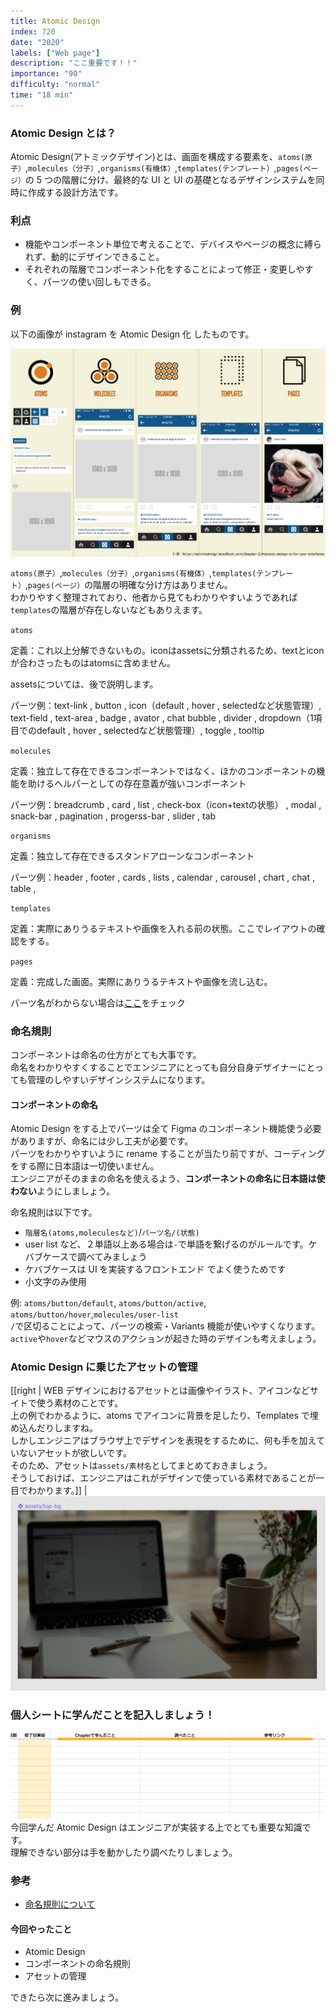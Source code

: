 ```yaml
---
title: Atomic Design
index: 720
date: "2020"
labels: ["Web page"]
description: "ここ重要です！！"
importance: "90"
difficulty: "normal"
time: "18 min"
---
```


### Atomic Design とは？

Atomic Design(アトミックデザイン)とは、画面を構成する要素を、`atoms(原子）`,`molecules（分子）`,`organisms(有機体）`,`templates(テンプレート）`,`pages(ページ）`の 5 つの階層に分け、最終的な UI と UI の基礎となるデザインシステムを同時に作成する設計方法です。

### 利点

- 機能やコンポーネント単位で考えることで、デバイスやページの概念に縛られず、動的にデザインできること。
- それぞれの階層でコンポーネント化をすることによって修正・変更しやすく、パーツの使い回しもできる。

### 例

以下の画像が instagram を Atomic Design 化 したものです。

![instagram](./img/instagram.png)

`atoms(原子）`,`molecules（分子）`,`organisms(有機体）`,`templates(テンプレート）`,`pages(ページ）`の階層の明確な分け方はありません。  
わかりやすく整理されており、他者から見てもわかりやすいようであれば`templates`の階層が存在しないなどもありえます。

`atoms`

定義：これ以上分解できないもの。iconはassetsに分類されるため、textとiconが合わさったものはatomsに含めません。

assetsについては、後で説明します。

パーツ例：text-link , button , icon（default , hover , selectedなど状態管理）, text-field , text-area , badge , avator , chat bubble , divider , dropdown（1項目でのdefault , hover , selectedなど状態管理）, toggle , tooltip


`molecules`

定義：独立して存在できるコンポーネントではなく、ほかのコンポーネントの機能を助けるヘルパーとしての存在意義が強いコンポーネント

パーツ例：breadcrumb , card , list , check-box（icon+textの状態） , modal , snack-bar , pagination , progerss-bar , slider , tab


`organisms`

定義：独立して存在できるスタンドアローンなコンポーネント

パーツ例：header , footer , cards , lists , calendar , carousel , chart , chat , table , 


`templates`

定義：実際にありうるテキストや画像を入れる前の状態。ここでレイアウトの確認をする。


`pages`

定義：完成した画面。実際にありうるテキストや画像を流し込む。

パーツ名がわからない場合は[ここ](https://csslayout.io/)をチェック


### 命名規則

コンポーネントは命名の仕方がとても大事です。  
命名をわかりやすくすることでエンジニアにとっても自分自身デザイナーにとっても管理のしやすいデザインシステムになります。

#### コンポーネントの命名

Atomic Design をする上でパーツは全て Figma のコンポーネント機能使う必要がありますが、命名には少し工夫が必要です。  
パーツをわかりやすいように rename することが当たり前ですが、コーディングをする際に日本語は一切使いません。  
エンジニアがそのままの命名を使えるよう、**コンポーネントの命名に日本語は使わない**ようにしましょう。

命名規則は以下です。

- `階層名(atoms,moleculesなど)`/`パーツ名/(状態)`
- user list など、２単語以上ある場合は`-`で単語を繋げるのがルールです。ケバブケースで調べてみましょう
- ケバブケースは UI を実装するフロントエンド でよく使うためです
- 小文字のみ使用

例: `atoms/button/default`, `atoms/button/active`, `atoms/button/hover`,`molecules/user-list`  
`/`で区切ることによって、パーツの検索・Variants 機能が使いやすくなります。  
`active`や`hover`などマウスのアクションが起きた時のデザインも考えましょう。

### Atomic Design に乗じたアセットの管理

[[right | WEB デザインにおけるアセットとは画像やイラスト、アイコンなどサイトで使う素材のことです。<br/>上の例でわかるように、atoms でアイコンに背景を足したり、Templates で埋め込んだりしますね。<br/>しかしエンジニアはブラウザ上でデザインを表現をするために、何も手を加えていないアセットが欲しいです。<br/>そのため、アセットは`assets/素材名`としてまとめておきましょう。<br/>そうしておけば、エンジニアはこれがデザインで使っている素材であることが一目でわかります。]]
| ![assets](./img/assets-2.png)

### 個人シートに学んだことを記入しましょう！

![sheet](../../assets/sheet.png)
今回学んだ Atomic Design はエンジニアが実装する上でとても重要な知識です。  
理解できない部分は手を動かしたり調べたりしましょう。

### 参考

- [命名規則について](https://designsupply-web.com/media/development/4052/)

#### 今回やったこと

- Atomic Design
- コンポーネントの命名規則
- アセットの管理

できたら次に進みましょう。
